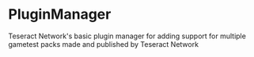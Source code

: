 # PluginManager
Teseract Network's basic plugin manager for adding support for multiple gametest packs made and published by Teseract Network 
